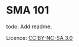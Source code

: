 # SMA 101

todo: Add readme.

Licence: [CC BY-NC-SA 3.0](https://creativecommons.org/licenses/by-nc-sa/3.0/)

